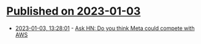 # [Published on 2023-01-03](index.md)

* [2023-01-03, 13:28:01](https://news.ycombinator.com/item?id=34231019) - [Ask HN: Do you think Meta could compete with AWS](https://news.ycombinator.com/item?id=34231019)
